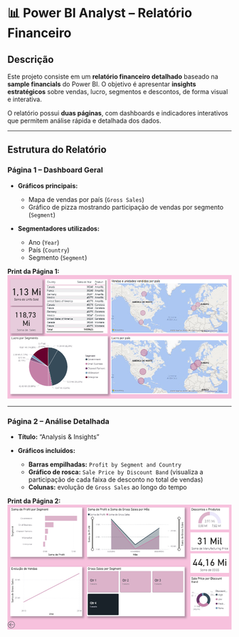 

# 📊 Power BI Analyst – Relatório Financeiro

## Descrição

Este projeto consiste em um **relatório financeiro detalhado** baseado na **sample financials** do Power BI.
O objetivo é apresentar **insights estratégicos** sobre vendas, lucro, segmentos e descontos, de forma visual e interativa.

O relatório possui **duas páginas**, com dashboards e indicadores interativos que permitem análise rápida e detalhada dos dados.

---

## Estrutura do Relatório

### Página 1 – Dashboard Geral

* **Gráficos principais:**

  * Mapa de vendas por país (`Gross Sales`)
  * Gráfico de pizza mostrando participação de vendas por segmento (`Segment`)
* **Segmentadores utilizados:**

  * Ano (`Year`)
  * País (`Country`)
  * Segmento (`Segment`)


**Print da Página 1:**
![Página 1](dataset/img/Captura%20de%20tela%202025-10-19%20111059.png)

---

### Página 2 – Análise Detalhada

* **Título:** “Analysis & Insights”
* **Gráficos incluídos:**

  * **Barras empilhadas:** `Profit by Segment and Country`
  * **Gráfico de rosca:** `Sale Price by Discount Band` (visualiza a participação de cada faixa de desconto no total de vendas)
  * **Colunas:** evolução de `Gross Sales` ao longo do tempo

**Print da Página 2:**
![Página 2](dataset/img/Captura%20de%20tela%202025-10-19%20111126.png)

